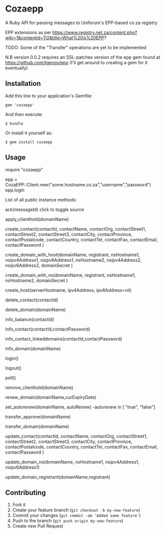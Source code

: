 # Cozaepp

A Ruby API for passing messages to Uniforum's EPP-based co.za registry

EPP extensions as per https://www.registry.net.za/content.php?wiki=1&contentid=112&title=What%20is%20EPP?

TODO: Some of the "Transfer" operations are yet to be implemented

N.B version 0.0.2 requires an SSL-patches version of the epp gem found at https://github.com/tgenov/epp (I'll get around to creating a gem for it eventually)

## Installation

Add this line to your application's Gemfile:

    gem 'cozaepp'

And then execute:

    $ bundle

Or install it yourself as:

    $ gem install cozaepp

## Usage

require "cozaepp"

epp = CozaEPP::Client.new("some.hostname.co.za","username","password")
epp.login

List of all public instance methods:

ack(messageId) click to toggle source

apply_clienthold(domainName)

create_contact(contactId, contactName, contactOrg, contactStreet1, contactStreet2, contactStreet3, contactCity, contactProvince, contactPostalcode, contactCountry, contactTel, contactFax, contactEmail, contactPassword )

create_domain_with_host(domainName, registrant, nsHostname1, nsipv4Address1, nsipv6Address1, nsHostname2, nsipv4Address2, nsipv6Address2, domainSecret )

create_domain_with_ns(domainName, registrant, nsHostname1, nsHostname2, domainSecret )

create_host(serverHostname, ipv4Address, ipv6Address=nil)

delete_contact(contactId)

delete_domain(domainName)

info_balance(contactId)

info_contact(contactId,contactPassword)

info_contact_linkeddomains(contactId,contactPassword)

info_domain(domainName)

login()

logout()

poll()

remove_clienthold(domainName)

renew_domain(domainName,curExpiryDate)

set_autorenew(domainName, autoRenew)
-autorenew in [ "true", "false"]

transfer_approve(domainName)

transfer_domain(domainName)

update_contact(contactId, contactName, contactOrg, contactStreet1, contactStreet2, contactStreet3, contactCity, contactProvince, contactPostalcode, contactCountry, contactTel, contactFax, contactEmail, contactPassword )

update_domain_ns(domainName, nsHostname1, nsipv4Address1, nsipv6Address1)

update_domain_registrant(domainName,registrant)


## Contributing

1. Fork it
2. Create your feature branch (`git checkout -b my-new-feature`)
3. Commit your changes (`git commit -am 'Added some feature'`)
4. Push to the branch (`git push origin my-new-feature`)
5. Create new Pull Request
